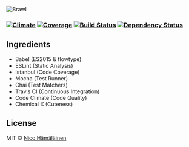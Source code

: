 ![Brawl](http://i.imgur.com/VEubJqR.png)

###  [![Climate][codeclimate-image]][codeclimate-url] [![Coverage][coverage-image]][coverage-url] [![Build Status][travis-image]][travis-url] [![Dependency Status][daviddm-image]][daviddm-url]

## Ingredients

- Babel (ES2015 & flowtype)
- ESLint (Static Analysis)
- Istanbul (Code Coverage)
- Mocha (Test Runner)
- Chai (Test Matchers)
- Travis CI (Continuous Integration)
- Code Climate (Code Quality)
- Chemical X (Cuteness)

## License

MIT © [Nico Hämäläinen](http://sizeof.io/)

[npm-image]: https://badge.fury.io/js/brawl.svg
[npm-url]: https://npmjs.org/package/brawl
[travis-image]: https://travis-ci.org/brawl-game/brawl.svg?branch=develop
[travis-url]: https://travis-ci.org/brawl-game/brawl
[daviddm-image]: https://david-dm.org/brawl-game/brawl.svg?theme=shields.io
[daviddm-url]: https://david-dm.org/brawl-game/brawl
[codeclimate-image]: https://codeclimate.com/github/brawl-game/brawl/badges/gpa.svg
[codeclimate-url]: https://codeclimate.com/github/brawl-game/brawl
[coverage-image]: https://codeclimate.com/github/brawl-game/brawl/badges/coverage.svg
[coverage-url]: https://codeclimate.com/github/brawl-game/brawl/coverag